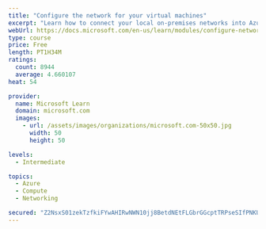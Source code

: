 ```yaml
---
title: "Configure the network for your virtual machines"
excerpt: "Learn how to connect your local on-premises networks into Azure using virtual networks, VPN gateways, and Azure ExpressRoute."
webUrl: https://docs.microsoft.com/en-us/learn/modules/configure-network-for-azure-virtual-machines/
type: course
price: Free
length: PT1H34M
ratings:
  count: 8944
  average: 4.660107
heat: 54

provider:
  name: Microsoft Learn
  domain: microsoft.com
  images:
    - url: /assets/images/organizations/microsoft.com-50x50.jpg
      width: 50
      height: 50

levels:
  - Intermediate

topics:
  - Azure
  - Compute
  - Networking

secured: "Z2NsxS01zekTzfkiFYwAHIRwNWN10jj8BetdNEtFLGbrGGcptTRPseSIfPNKUjfzihAWYAkjsr5ixnkUxPcU4q8oOA1ig50axE3dw/ONDhZMOP3ZDzyOh45r2ERuSIwI8+Ma4q0gYyCaXWB650EXUscesgSnR9vge9hK6ftvTBd3Lv268Evdk41u7YQkzF8AEGwLUU/tX45yCdfpuwZv0XTw6wHcS1Oe12T7WeDvA52KhHUuO9TSCud6Zfc2OlIXJVwhVIkZRtvG9fJqxRzJ27Fq3UcT9UGiYhgvEgp9FQL20KF1PqxFIK07cvJb/uuC1s7EODy94u1YprBSB8Zn15PoTsEyfQfumzMFdO5ODzPOb7/w7MeTs2en6/Fw6QVBi6OHwwgdyZ1zrllWNgw7TqSy3qivs7d/l8O97MrlVWY=;Yh6CqbiT/VRmUzAU1dznQw=="
---
```


